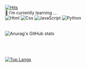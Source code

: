 [![Hits](https://hits.seeyoufarm.com/api/count/incr/badge.svg?url=https%3A%2F%2Fgithub.com%2Fsimhyunmin%2Fsimhyunmin&count_bg=%23EF6600&title_bg=%23555555&icon=matternet.svg&icon_color=%23E7E7E7&title=hits&edge_flat=false&theme=dracula)](https://hits.seeyoufarm.com)
<br>
🌱 I’m currently learning ...<br>
<img alt="Html" src ="https://img.shields.io/badge/HTML5-E34F26.svg?&style=for-the-badge&logo=HTML5&logoColor=white"/> <img alt="Css" src ="https://img.shields.io/badge/CSS3-1572B6.svg?&style=for-the-badge&logo=CSS3&logoColor=white"/> <img alt="JavaScript" src ="https://img.shields.io/badge/JavaScriipt-F7DF1E.svg?&style=for-the-badge&logo=JavaScript&logoColor=black"/> <img alt="Python" src ="https://img.shields.io/badge/Python-3776AB.svg?&style=for-the-badge&logo=Python&logoColor=white"/>
<br><br><br>
![Anurag's GitHub stats](https://github-readme-stats.vercel.app/api?username=simhyunmin&show_icons=true&theme=dracula)
<br><br><br><br><br>
[![Top Langs](https://github-readme-stats.vercel.app/api/top-langs/?username=simhyunmin&layout=compact)](https://github.com/simhyunmin/github-readme-stats)
<!--
**simhyunmin/simhyunmin** is a ✨ _special_ ✨ repository because its `README.md` (this file) appears on your GitHub profile.

Here are some ideas to get you started:

- 🔭 I’m currently working on ...
- 🌱 I’m currently learning ...
- 👯 I’m looking to collaborate on ...
- 🤔 I’m looking for help with ...
- 💬 Ask me about ...
- 📫 How to reach me: ...
- 😄 Pronouns: ...
- ⚡ Fun fact: ...
-->
